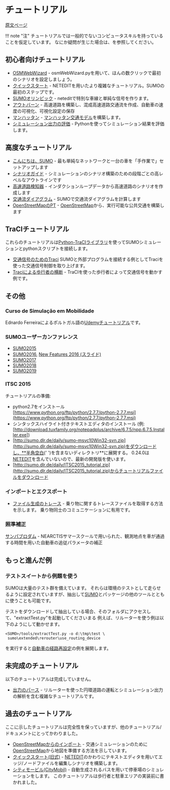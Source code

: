 # チュートリアル

[原文ページ](https://sumo.dlr.de/wiki/Tutorials)

!!! note "注"
    チュートリアルでは一般的でないコンピュータスキルを持っていることを仮定しています。
    なにか疑問が生じた場合は、[]()を参照してください。
    
## 初心者向けチュートリアル

- [OSMWebWizard]() - osmWebWizard.pyを用いて、ほんの数クリックで最初のシナリオを設定しましょう。
- [クイックスタート]() - NETEDITを用いたより複雑なチュートリアル。SUMOの最初のステップです。
- [SUMOオリンピック]() - neteditで特別な車線と単純な信号を作ります。
- [アウトバーン]() - 高速道路を構築し、混成高速道路交通流を作成、自動車の速度の可視化、可視化設定の保存
- [マンハッタン]() - [マンハッタン交通モデル]()を構築します。
- [シミュレーション出力の評価]() - Pythonを使ってシミュレーション結果を評価します。

## 高度なチュートリアル

- [こんにちは、SUMO]() - 最も単純なネットワークと一台の車を「手作業で」セットアップします
- [シナリオガイド]() - シミュレーションのシナリオ構築のための段階ごとの高レベルなアウトラインです
- [高速道路検知器]() - インダクションループデータから高速道路のシナリオを作成します
- [交通流ダイアグラム]() - SUMOで交通流ダイアグラムを計算します
- [OpenStreetMapのPT]() - [OpenStreetMap](http://www.openstreetmap.org/)から、実行可能な公共交通を構築します

## TraCIチュートリアル

これらのチュートリアルは[Python-TraCIライブラリ]()を使ってSUMOシミュレーションとpythonスクリプトを接続します。

- [交通信号のためのTraci]() SUMOと外部プログラムを接続する例としてTraciを使った交通信号制御を取り上げます。
- [Traciによる歩行者の横断]() - TraCIを使った歩行者によって交通信号を動かす例です。

## その他

### Curso de Simulação em Mobilidade

Ednardo Ferreiraによるポルトガル語の[Udemyチュートリアル](https://www.udemy.com/ferramenta-de-microssimulacao-de-trafego-sumo/learn/v4/overview)です。

### SUMOユーザーカンファレンス

- [SUMO2015](http://sumo.dlr.de/daily/sumo2015_tutorial.zip)
- [SUMO2016](http://sumo.dlr.de/daily/sumo2016_tutorial.zip), [New Features 2016 (スライド)](http://sumo.dlr.de/daily/SUMO2016_new_features.pdf)
- [SUMO2017](http://sumo.dlr.de/daily/sumo2017_tutorial.zip)
- [SUMO2018](http://sumo.dlr.de/daily/sumo2018_tutorial.zip)
- [SUMO2019](http://sumo.dlr.de/daily/sumo2019_tutorial.zip)

### ITSC 2015

チュートリアルの準備:

- python2.7をインストール [https://www.python.org/ftp/python/2.7.7/python-2.7.7.msi](https://www.python.org/ftp/python/2.7.7/python-2.7.7.msi) 
- シンタックスハイライト付きテキストエディタのインストール (例: [http://download.tuxfamily.org/notepadplus/archive/6.7.5/npp.6.7.5.Installer.exe])
- [http://sumo.dlr.de/daily/sumo-msvc10Win32-svn.zip](http://sumo.dlr.de/daily/sumo-msvc10Win32-svn.zip)をダウンロードし、**半角空白(' ')を含まないディレクトリ**に展開する。
0.24.0は[NETEDIT]()を含んでいないので、最新の開発版を使います。
- [http://sumo.dlr.de/daily/ITSC2015_tutorial.zip](http://sumo.dlr.de/daily/ITSC2015_tutorial.zip)からチュートリアルファイルをダウンロード

### インポートとエクスポート

- [ファイル生成のトレース]() - 乗り物に関するトレースファイルを取得する方法を示します。
乗り物同士のコミュニケーションに有用です。

### 照準補正

[サンパブロダム]() - NEARCTISサマースクールで用いられた、観測地点を車が通過する時間を用いた自動車の追従パラメータの補正

## もっと進んだ例

### テストスイートから例題を使う

SUMOは大量のテスト群を備えています。
それらは環境のテストとして走らせるように設定されていますが、抽出して[SUMO]()とパッケージの他のツールとともに使うことも可能です。

テストをダウンロードして抽出している場合、そのフォルダにアクセスして、"extractTest.py"を起動してくださいまる 
例えば、リルーターを使う例は以下のようにして動かせます。

```
<SUMO>/tools/extractTest.py -o d:\tmp\test \
 sumo\extended\rerouter\use_routing_device
```

を実行すると[自動車の経路再設定]()の例を展開します。

## 未完成のチュートリアル

以下のチュートリアルは完成していません。

- [出力のパース]() - リルーターを使った円環道路の運転とシミュレーション出力の解析を含む複雑なチュートリアルです。

## 過去のチュートリアル

ここに示したチュートリアルは完全性を保っていますが、他のチュートリアル/ドキュメントにとってかわりました。

- [OpenStreetMapからのインポート]() - 交通シミュレーションのために[OpenStreetMap]()から地図を準備する方法を示しています。
- [クイックスタート(旧式)]() - [NETEDIT]()のかわりにテキストエディタを用いてエッジ/ノードファイルを編集しシナリオを構築します。
- [シティモービル(CityMobil)]() - 自動生成されるバスを用いて停車場のシミュレーションをします。
このチュートリアルは歩行者と駐車エリアの実装前に書かれました。